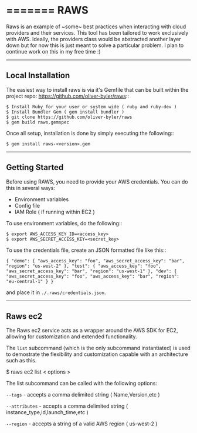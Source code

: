 =======
RAWS
=======

Raws is an example of ~some~ best practices when interacting with cloud providers and their services. This tool has been tailored to work exclusively with AWS. Ideally, the providers class would be abstracted another layer down but for now this is just meant to solve a particular problem. I plan to continue work on this in my free time :)

------------
Local Installation
------------

The easiest way to install raws is via it's Gemfile that can be built within the project repo: https://github.com/oliver-byler/raws::

    $ Install Ruby for your user or system wide ( ruby and ruby-dev )
    $ Install Bundler Gem ( gem install bundler )
    $ git clone https://github.com/oliver-byler/raws
    $ gem build raws.gemspec

Once all setup, installation is done by simply executing the following::

    $ gem install raws-<version>.gem

---------------
Getting Started
---------------

Before using RAWS, you need to provide your AWS credentials.  You can do this in several ways:

* Environment variables
* Config file
* IAM Role ( if running within EC2 )

To use environment variables, do the following::

    $ export AWS_ACCESS_KEY_ID=<access_key>
    $ export AWS_SECRET_ACCESS_KEY=<secret_key>

To use the credentials file, create an JSON formatted file like this::

`{
      "demo": {
              "aws_access_key": "foo",
              "aws_secret_access_key": "bar",
              "region": "us-west-2"
      },
      "test": {
              "aws_access_key": "foo",
              "aws_secret_access_key": "bar",
              "region": "us-west-1"
      },
      "dev": {
              "aws_secret_access_key": "foo",
              "aws_access_key": "bar",
              "region": "eu-central-1"
      }
}`


and place it in `./.raws/credentials.json`.

----------------------------
Raws ec2
----------------------------

The Raws ec2 service acts as a wrapper around the AWS SDK for EC2, allowing for customization and extended functionality.

The `list` subcommand (which is the only subcommand instantiated) is used to demostrate the flexibility and customization capable with an architecture such as this.

   $ raws ec2 list < options >

The list subcommand can be called with the following options:

`--tags` - accepts a comma delimited string ( Name,Version,etc )

`--attributes` - accepts a comma delimited string ( instance_type,id,launch_time,etc )

`--region` - accepts a string of a valid AWS region ( us-west-2 )

